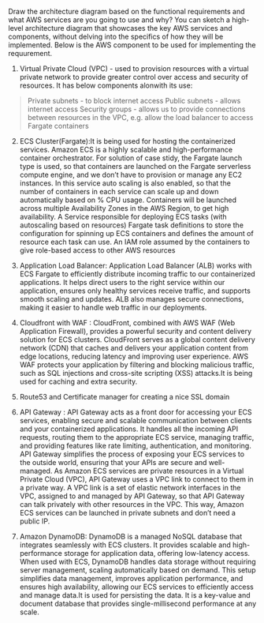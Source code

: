 Draw the architecture diagram based on the functional requirements and what AWS services are you going to use and why?
You can sketch a high-level architecture diagram that showcases the key AWS services
and components, without delving into the specifics of how they will be implemented.
 Below is the AWS component to be used for implementing the requurement.
1. Virtual Private Cloud (VPC) - used to provision resources with a virtual private network to provide greater control over access and security of resources. It has below components alonwith its use:
 > Private subnets - to block internet access
 > Public subnets - allows internet access
 > Security groups - allows us to provide connections between resources in the VPC, e.g. allow the load balancer to access Fargate containers 

2. ECS Cluster(Fargate):It is being used for hosting the containerized services. Amazon ECS is a highly scalable and high-performance container orchestrator. For solution of case stidy, the Fargate launch type is used, so that containers are launched on the Fargate serverless compute engine, and we don’t have to provision or manage any EC2 instances. In this service auto scaling is also enabled, so that the number of containers in each service can scale up and down automatically based on % CPU usage. Containers will be launched across multiple Availability Zones in the AWS Region, to get high availability.
A Service responsible for deploying ECS tasks (with autoscaling based on resources)
Fargate task definitions to store the configuration for spinning up ECS containers and defines the amount of resource each task can use.
An IAM role assumed by the containers to give role-based access to other AWS resources


3. Application Load Balancer:
Application Load Balancer (ALB) works with ECS Fargate to efficiently distribute incoming traffic to our containerized applications. It helps direct users to the right service within our application, ensures only healthy services receive traffic, and supports smooth scaling and updates. ALB also manages secure connections, making it easier to handle web traffic in our deployments.


4. Cloudfront with WAF : CloudFront, combined with AWS WAF (Web Application Firewall), provides a powerful security and content delivery solution for ECS clusters. CloudFront serves as a global content delivery network (CDN) that caches and delivers your application content from edge locations, reducing latency and improving user experience. AWS WAF protects your application by filtering and blocking malicious traffic, such as SQL injections and cross-site scripting (XSS) attacks.It is being used for caching and extra security.

5. Route53 and Certificate manager for creating a nice SSL domain


6. API Gateway : API Gateway acts as a front door for accessing your ECS services, enabling secure and scalable communication between clients and your containerized applications. It handles all the incoming API requests, routing them to the appropriate ECS service, managing traffic, and providing features like rate limiting, authentication, and monitoring. API Gateway simplifies the process of exposing your ECS services to the outside world, ensuring that your APIs are secure and well-managed.
                  As Amazon ECS services are private resources in a Virtual Private Cloud (VPC), API Gateway uses a VPC link to connect to them in a private way. A VPC link is a set of elastic network interfaces in the VPC, assigned to and managed by API Gateway, so that API Gateway can talk privately with other resources in the VPC. This way, Amazon ECS services can be launched in private subnets and don’t need a public IP. 

7. Amazon DynamoDB: DynamoDB is a managed NoSQL database that integrates seamlessly with ECS clusters. It provides scalable and high-performance storage for application data, offering low-latency access. When used with ECS, DynamoDB handles data storage without requiring server management, scaling automatically based on demand. This setup simplifies data management, improves application performance, and ensures high availability, allowing our ECS services to efficiently access and manage data.It is used for persisting the data. It is a key-value and document database that provides single-millisecond performance at any scale. 



